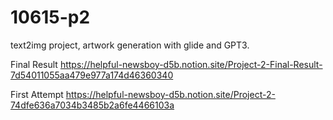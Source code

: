 # 10615-p2
text2img project, artwork generation with glide and GPT3.

Final Result
https://helpful-newsboy-d5b.notion.site/Project-2-Final-Result-7d54011055aa479e977a174d46360340

First Attempt
https://helpful-newsboy-d5b.notion.site/Project-2-74dfe636a7034b3485b2a6fe4466103a
